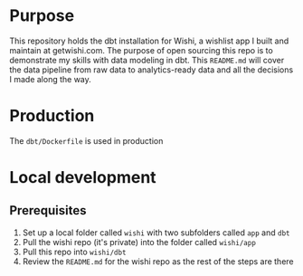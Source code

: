 # Purpose
This repository holds the dbt installation for Wishi, a wishlist app I built and maintain at getwishi.com. The purpose of open sourcing this repo is to demonstrate my skills with data modeling in dbt. This `README.md` will cover the data pipeline from raw data to analytics-ready data and all the decisions I made along the way.

# Production
The `dbt/Dockerfile` is used in production

# Local development
## Prerequisites
1. Set up a local folder called `wishi` with two subfolders called `app` and `dbt`
2. Pull the wishi repo (it's private) into the folder called `wishi/app`
3. Pull this repo into `wishi/dbt`
4. Review the `README.md` for the wishi repo as the rest of the steps are there
